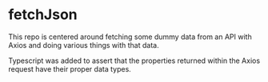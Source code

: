 # fetchJson
This repo is centered around fetching some dummy data from an API with Axios and doing various things with that data. 

Typescript was added to assert that the properties returned within the Axios request have their proper data types.
